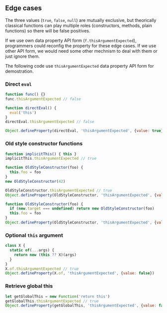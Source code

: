 ## Edge cases

The three values (`true`, `false`, `null`) are mutually exclusive, but theorically classical functions can play multiple roles (constructors, methods, plain functions) so there will be false positives.

If we use own data property API form (`f.thisArgumentExpected`), programmers could reconfig the property for these edge cases. If we use other API form, we would need some other mechnism to deal with them or just ignore them.

The following code use `thisArgumentExpected` data property API form for demostration.

### Direct `eval`

```js
function func() {}
func.thisArgumentExpected // false

function directEval() {
  eval('this')
}
directEval.thisArgumentExpected // false

Object.defineProperty(directEval, 'thisArgumentExpected', {value: true})
```

### Old style constructor functions

```js
function implicitThis() { this }
implicitThis.thisArgumentExpected // true

function OldStyleConstructor(foo) {
  this.foo = foo
}
new OldStyleConstructor(42)

OldStyleConstructor.thisArgumentExpected // true
Object.defineProperty(OldStyleConstructor, 'thisArgumentExpected', {value: null})
```

```js
function OldStyleConstructor(foo) {
  if (new.target === undefined) return new OldStyleConstructor(foo)
  this.foo = foo
}
Object.defineProperty(OldStyleConstructor, 'thisArgumentExpected', {value: false})
```

### Optional `this` argument

```js
class X {
  static of(...args) {
    return new (this ?? X)(args)
  }
}
X.of.thisArgumentExpected // true
Object.defineProperty(X.of, 'thisArgumentExpected', {value: false})
```

### Retrieve global this

```js
let getGlobalThis = new Function('return this')
getGlobalThis.thisArgumentExpected // true
Object.defineProperty(getGlobalThis, 'thisArgumentExpected', {value: false})
```
